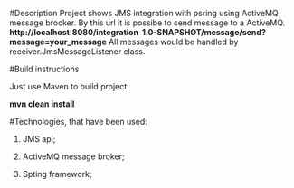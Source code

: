 #Description
Project shows JMS integration with psring using ActiveMQ message brocker.
By this url it is possibe to send message to a ActiveMQ.
**http://localhost:8080/integration-1.0-SNAPSHOT/message/send?message=your_message**
All messages would be handled by receiver.JmsMessageListener class.

#Build instructions

Just use Maven to build project:

**mvn clean install**

#Technologies, that have been used:

1) JMS api;

2) ActiveMQ message broker;

3) Spting framework;
